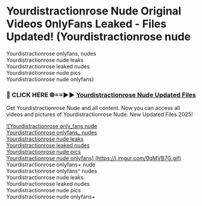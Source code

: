 # Yourdistractionrose Nude Original Videos 0nlyFans Leaked - Files Updated! (Yourdistractionrose nude<br>

Yourdistractionrose onlyfans, nudes<br>
Yourdistractionrose nude leaks<br>
Yourdistractionrose leaked nudes<br>
Yourdistractionrose nude pics<br>
Yourdistractionrose nude onlyfans)

<h3>🔴 CLICK HERE 🌐==►► <a href="https://tinyurl.com/leaks-videos" rel="nofollow">Yourdistractionrose Nude Updated Files</a></h3>

Get Yourdistractionrose Nude and all content. Now you can access all videos and pictures of Yourdistractionrose Nude. New Updated Files 2025!

[![Yourdistractionrose only_fans nude<br>
Yourdistractionrose onlyfans_ nudes<br>
Yourdistractionrose nude leaks<br>
Yourdistractionrose leaked nudes<br>
Yourdistractionrose nude pics<br>
Yourdistractionrose nude onlyfans]
(https://i.imgur.com/0qMVB7G.gif)](https://tinyurl.com/leaks-videos)
Yourdistractionrose onlyfans+ nude<br>
Yourdistractionrose onlyfans^ nudes<br>
Yourdistractionrose nude leaks<br>
Yourdistractionrose leaked nudes<br>
Yourdistractionrose nude pics<br>
Yourdistractionrose nude onlyfans+